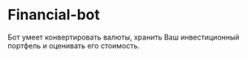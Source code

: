 # Financial-bot
Бот умеет конвертировать валюты, хранить Ваш инвестиционный портфель и оценивать его стоимость.

